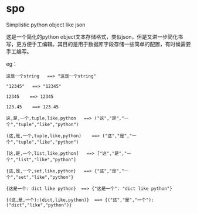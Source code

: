 # spo
Simplistic python object like json

这是一个简化的python object文本存储格式，类似json，但是又进一步简化书写，更方便手工编辑。其目的是用于数据库字段存储一些简单的配置，有时候需要手工编写。

eg：

````
这是一个string   ==> "这是一个string"
````

````
"12345"   ==> "12345"
````

````
12345    ==> 12345
````

````
123.45    ==> 123.45
````

````
这,是,一个,tuple,like,python   ==> ("这","是","一个","tuple","like","python")
````

````
(这,是,一个,tuple,like,python)    ==> ("这","是","一个","tuple","like","python")
````

````
[这,是,一个,list,like,python]   ==> ["这","是","一个","list","like","python"]
````

````
{这,是,一个,set,like,python}   ==> {"这","是","一个","set","like","python"}
````

````
{这是一个: dict like python}  ==> {"这是一个": "dict like python"}
````

````
{(这,是,一个):(dict,like,python)}  ==> {("这","是","一个"):("dict","like","python")}
````

